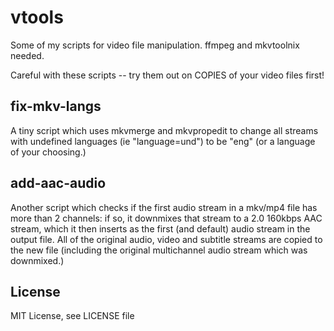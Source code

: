 # vtools
Some of my scripts for video file manipulation. ffmpeg and mkvtoolnix needed.

Careful with these scripts -- try them out on COPIES of your video files first!

## fix-mkv-langs 
A tiny script which uses mkvmerge and mkvpropedit to change all streams with undefined languages (ie "language=und") to be "eng" (or a language of your choosing.)

## add-aac-audio
Another script which checks if the first audio stream in a mkv/mp4 file has more than 2 channels: if so, it downmixes that stream to a 2.0 160kbps AAC stream, which it then inserts as the first (and default) audio stream in the output file.  All of the original audio, video and subtitle streams are copied to the new file (including the original multichannel audio stream which was downmixed.)

## License
MIT License, see LICENSE file



